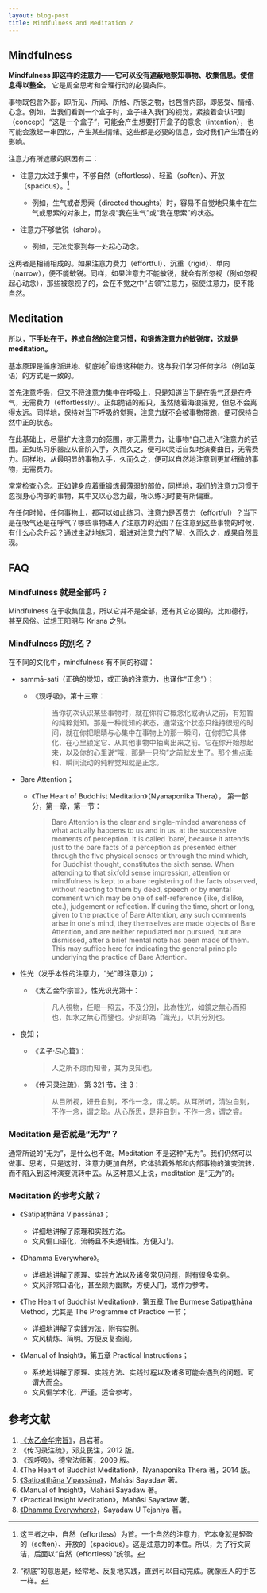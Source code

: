 ```yaml
---
layout: blog-post
title: Mindfulness and Meditation 2
---
```


## Mindfulness

**Mindfulness 即这样的注意力——它可以没有遮蔽地察知事物、收集信息。使信息得以整全。** 它是周全思考和合理行动的必要条件。

事物既包含外部，即所见、所闻、所触、所感之物，也包含内部，即感受、情绪、心念。例如，当我们看到一个盒子时，盒子进入我们的视觉，紧接着会认识到（concept）“这是一个盒子”，可能会产生想要打开盒子的意念（intention），也可能会激起一串回忆，产生某些情绪。这些都是必要的信息，会对我们产生潜在的影响。

注意力有所遮蔽的原因有二：

- 注意力太过于集中，不够自然（effortless）、轻盈（soften）、开放（spacious）。[^effortless]

  - 例如，生气或者思索（directed thoughts）时，容易不自觉地只集中在生气或思索的对象上，而忽视“我在生气”或“我在思索”的状态。

- 注意力不够敏锐（sharp）。

  - 例如，无法觉察到每一处起心动念。

这两者是相辅相成的。如果注意力费力（effortful）、沉重（rigid）、单向（narrow），便不能敏锐。同样，如果注意力不能敏锐，就会有所忽视（例如忽视起心动念），那些被忽视了的，会在不觉之中“占领”注意力，驱使注意力，便不能自然。

## Meditation

所以，**下手处在于，养成自然的注意习惯，和锻炼注意力的敏锐度，这就是 meditation。**

基本原理是循序渐进地、彻底地[^thoroughly]锻炼这种能力。这与我们学习任何学科（例如英语）的方式是一致的。

首先注意呼吸，但又不将注意力集中在呼吸上，只是知道当下是在吸气还是在呼气，无需费力（effortlessly）。正如抛锚的船只，虽然随着海浪摇晃，但总不会离得太远。同样地，保持对当下呼吸的觉察，注意力就不会被事物带跑，便可保持自然中正的状态。

在此基础上，尽量扩大注意力的范围，亦无需费力，让事物“自己进入”注意力的范围。正如练习乐器应从音阶入手，久而久之，便可以灵活自如地演奏曲目，无需费力。同样地，从最明显的事物入手，久而久之，便可以自然地注意到更加细微的事物，无需费力。

常常检查心念。正如健身应着重锻炼最薄弱的部位，同样地，我们的注意力习惯于忽视身心内部的事物，其中又以心念为最，所以练习时要有所偏重。

在任何时候，任何事物上，都可以如此练习。注意力是否费力（effortful）？当下是在吸气还是在呼气？哪些事物进入了注意力的范围？在注意到这些事物的时候，有什么心念升起？通过主动地练习，增进对注意力的了解，久而久之，成果自然显现。

## FAQ

### Mindfulness 就是全部吗？

Mindfulness 在于收集信息，所以它并不是全部，还有其它必要的，比如德行，甚至风俗。试想王阳明与 Krisna 之别。

### Mindfulness 的别名？

在不同的文化中，mindfulness 有不同的称谓：

- sammā-sati（正确的觉知，或正确的注意力，也译作“正念”）；

  - 《观呼吸》，第十三章：

    > 当你初次认识某些事物时，就在你将它概念化或确认之前，有短暂的纯粹觉知。那是一种觉知的状态，通常这个状态只维持很短的时间，就在你把眼睛与心集中在事物上的那一瞬间，在你把它具体化、在心里锁定它、从其他事物中抽离出来之前。它在你开始想起来，以及你的心里说“哦，那是一只狗”之前就发生了。那个焦点柔和、瞬间流动的纯粹觉知就是正念。

- Bare Attention；

  - 《The Heart of Buddhist Meditation》（Nyanaponika Thera）， 第一部分，第一章，第一节：

    > Bare Attention is the clear and single-minded awareness of what actually happens to us and in us, at the successive moments of perception. It is called ‘bare’, because it attends just to the bare facts of a perception as presented either through the five physical senses or through the mind which, for Buddhist thought, constitutes the sixth sense. When attending to that sixfold sense impression, attention or mindfulness is kept to a bare registering of the facts observed, without reacting to them by deed, speech or by mental comment which may be one of self-reference (like, dislike, etc.), judgement or reflection. If during the time, short or long, given to the practice of Bare Attention, any such comments arise in one's mind, they themselves are made objects of Bare Attention, and are neither repudiated nor pursued, but are dismissed, after a brief mental note has been made of them. This may suffice here for indicating the general principle underlying the practice of Bare Attention.

- 性光（发乎本性的注意力，“光”即注意力）；

  - 《太乙金华宗旨》，性光识光第十：

    > 凡人視物，任眼一照去，不及分別，此為性光，如鏡之無心而照也，如水之無心而鑒也。少刻即為「識光」，以其分別也。

- 良知；

  - 《孟子·尽心篇》：

    > 人之所不虑而知者，其为良知也。

  - 《传习录注疏》，第 321 节，注 3：

    > 从目所视，妍丑自别，不作一念，谓之明。从耳所听，清浊自别，不作一念，谓之聪。从心所思，是非自别，不作一念，谓之睿。

### Meditation 是否就是“无为”？

通常所说的“无为”，是什么也不做。Meditation 不是这种“无为”。我们仍然可以做事、思考，只是这时，注意力更加自然，它体验着外部和内部事物的演变流转，而不陷入到这种演变流转中去。从这种意义上说，meditation 是“无为”的。

### Meditation 的参考文献？

- 《Satipaṭṭhāna Vipassāna》；
  - 详细地讲解了原理和实践方法。
  - 文风偏口语化，流畅且不失逻辑性。方便入门。

- 《Dhamma Everywhere》。
  - 详细地讲解了原理、实践方法以及诸多常见问题，附有很多实例。
  - 文风非常口语化，甚至颇为幽默，方便入门，或作为参考。

- 《The Heart of Buddhist Meditation》，第五章 The Burmese Satipaṭṭhāna Method，尤其是 The Programme of Practice 一节；
  - 详细地讲解了实践方法，附有实例。
  - 文风精炼、简明。方便反复查阅。

- 《Manual of Insight》，第五章 Practical Instructions；
  - 系统地讲解了原理、实践方法、实践过程以及诸多可能会遇到的问题。可谓大而全。
  - 文风偏学术化，严谨。适合参考。

## 参考文献

1. [《太乙金华宗旨》](https://ctext.org/wiki.pl?if=gb&res=546934)，吕岩著。
1. 《传习录注疏》，邓艾民注，2012 版。
1. 《观呼吸》，德宝法师著，2009 版。
1. 《The Heart of Buddhist Meditation》，Nyanaponika Thera 著，2014 版。
1. [《Satipaṭṭhāna Vipassāna》](https://www.accesstoinsight.org/lib/authors/mahasi/wheel370.html#circle=on)，Mahāsi Sayadaw 著。
1. 《Manual of Insight》，Mahāsi Sayadaw 著。
1. 《Practical Insight Meditation》，Mahāsi Sayadaw 著。
1. [《Dhamma Everywhere》](https://ashintejaniya.org/books-dhamma-everywhere)，Sayadaw U Tejaniya 著。

[^effortless]: 这三者之中，自然（effortless）为首。一个自然的注意力，它本身就是轻盈的（soften）、开放的（spacious）。这是注意力的本性。所以，为了行文简洁，后面以“自然（effortless）”统领。

[^thoroughly]: “彻底”的意思是，经常地、反复地实践，直到可以自动完成。就像匠人的手艺一样。
